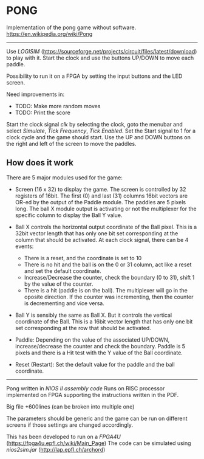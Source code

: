 PONG
====

Implementation of the pong game without software.
https://en.wikipedia.org/wiki/Pong

-----

Use _LOGISIM_ (https://sourceforge.net/projects/circuit/files/latest/download) to play with it.
Start the clock and use the buttons UP/DOWN to move each paddle.

Possibility to run it on a FPGA by setting the input buttons and the LED screen.

Need improvements in:
* TODO: Make more random moves
* TODO: Print the score

Start the clock signal *clk* by selecting the clock, goto the menubar and select *Simulate*, *Tick Frequency*, *Tick Enabled*.
Set the Start signal to 1 for a clock cycle and the game should start.
Use the UP and DOWN buttons on the right and left of the screen to move the paddles.

How does it work
----------------
There are 5 major modules used for the game:
* Screen (16 x 32) to display the game. The screen is controlled by 32 registers of 16bit.
The first (0) and last (31) columns 16bit vectors are OR-ed by the output of the Paddle module. The paddles are 5 pixels long.
The ball X module output is activating or not the multiplexer for the specific column to display the Ball Y value.

* Ball X controls the horizontal output coordinate of the Ball pixel. This is a 32bit vector length that has only one bit set corresponding at the column that should be activated.
At each clock signal, there can be 4 events:
	* There is a reset, and the coordinate is set to 10
	* There is no hit and the ball is on the 0 or 31 column, act like a reset and set the default coordinate.
	* Increase/Decrease the counter, check the boundary (0 to 31), shift 1 by the value of the counter.
	* There is a hit (paddle is on the ball). The multiplexer will go in the oposite direction. If the counter was incrementing, then the counter is decrementing and vice versa.

* Ball Y is sensibly the same as Ball X. But it controls the vertical coordinate of the Ball. This is a 16bit vector length that has only one bit set corresponding at the row that should be activated.

* Paddle: Depending on the value of the associated UP/DOWN, increase/decrease the counter and check the boundary.
Paddle is 5 pixels and there is a Hit test with the Y value of the Ball coordinate.

* Reset (Restart): Set the default value for the paddle and the ball coordinate.


----

Pong written in _NIOS II assembly code_
Runs on RISC processor implemented on FPGA supporting the instructions written in the PDF.

Big file +600lines (can be broken into multiple one)

The parameters should be generic and the game can be run on different screens if those settings are changed accordingly.

This has been developed to run on a _FPGA4U_ (https://fpga4u.epfl.ch/wiki/Main_Page)
The code can be simulated using _nios2sim.jar_ (http://lap.epfl.ch/archord)

